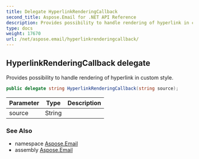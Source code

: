 ```yaml
---
title: Delegate HyperlinkRenderingCallback
second_title: Aspose.Email for .NET API Reference
description: Provides possibility to handle rendering of hyperlink in custom style
type: docs
weight: 17670
url: /net/aspose.email/hyperlinkrenderingcallback/
---
```

## HyperlinkRenderingCallback delegate

Provides possibility to handle rendering of hyperlink in custom style.

```csharp
public delegate string HyperlinkRenderingCallback(string source);
```

| Parameter | Type | Description |
| --- | --- | --- |
| source | String |  |

### See Also

* namespace [Aspose.Email](../../aspose.email/)
* assembly [Aspose.Email](../../)


